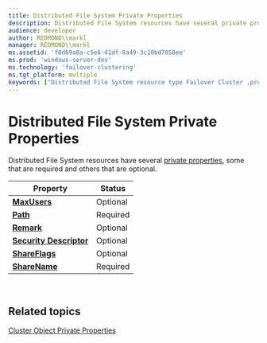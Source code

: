 ```yaml
---
title: Distributed File System Private Properties
description: Distributed File System resources have several private properties, some that are required and others that are optional.
audience: developer
author: REDMOND\\markl
manager: REDMOND\\markl
ms.assetid: 'f0d69a8a-c5e6-41df-8a49-3c10bd7858ee'
ms.prod: 'windows-server-dev'
ms.technology: 'failover-clustering'
ms.tgt_platform: multiple
keywords: ["Distributed File System resource type Failover Cluster ,properties", "properties Failover Cluster ,Distributed File System (private) properties"]
---
```


# Distributed File System Private Properties

Distributed File System resources have several [private properties](private-properties.md), some that are required and others that are optional.



| Property                                                                   | Status   |
|----------------------------------------------------------------------------|----------|
| [**MaxUsers**](distributed-file-system-maxusers.md)                       | Optional |
| [**Path**](distributed-file-system-path.md)                               | Required |
| [**Remark**](distributed-file-system-remark.md)                           | Optional |
| [**Security Descriptor**](distributed-file-system-security-descriptor.md) | Optional |
| [**ShareFlags**](shareflags.md)                                           | Optional |
| [**ShareName**](distributed-file-system-sharename.md)                     | Required |



 

## Related topics

<dl> <dt>

[Cluster Object Private Properties](private-properties-ref.md)
</dt> </dl>

 

 




